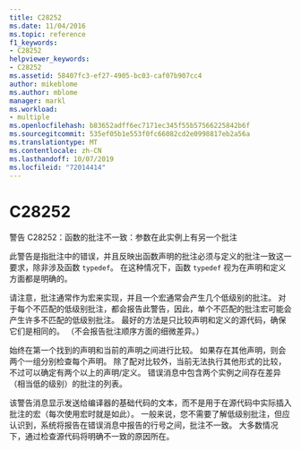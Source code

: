 ```yaml
---
title: C28252
ms.date: 11/04/2016
ms.topic: reference
f1_keywords:
- C28252
helpviewer_keywords:
- C28252
ms.assetid: 58407fc3-ef27-4905-bc03-caf07b907cc4
author: mikeblome
ms.author: mblome
manager: markl
ms.workload:
- multiple
ms.openlocfilehash: b83652adff6ec7171ec345f55b57566225842b6f
ms.sourcegitcommit: 535ef05b1e553f0fc66082cd2e0998817eb2a56a
ms.translationtype: MT
ms.contentlocale: zh-CN
ms.lasthandoff: 10/07/2019
ms.locfileid: "72014414"
---
```

# <a name="c28252"></a>C28252
警告 C28252：函数的批注不一致：参数在此实例上有另一个批注

 此警告是指批注中的错误，并且反映出函数声明的批注必须与定义的批注一致这一要求，除非涉及函数 `typedef`。 在这种情况下，函数 `typedef` 视为在声明和定义方面都是明确的。

 请注意，批注通常作为宏来实现，并且一个宏通常会产生几个低级别的批注。 对于每个不匹配的低级别批注，都会报告此警告，因此，单个不匹配的批注宏可能会产生许多不匹配的低级别批注。 最好的方法是只比较声明和定义的源代码，确保它们是相同的。 （不会报告批注顺序方面的细微差异。）

 始终在第一个找到的声明和当前的声明之间进行比较。 如果存在其他声明，则会两个一组分别检查每个声明。 除了配对比较外，当前无法执行其他形式的比较，不过可以确定有两个以上的声明/定义。  错误消息中包含两个实例之间存在差异（相当低的级别）的批注的列表。

 该警告消息显示发送给编译器的基础代码的文本，而不是用于在源代码中实际插入批注的宏（每次使用宏时就是如此）。 一般来说，您不需要了解低级别批注，但应认识到，系统将报告在错误消息中报告的行号之间，批注不一致。 大多数情况下，通过检查源代码将明确不一致的原因所在。